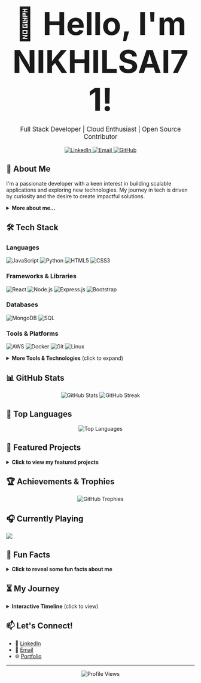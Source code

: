 <div align="center">
  <h1>
    <span style="font-size:3em;">👋 Hello, I'm NIKHILSAI71!</span>
  </h1>
  
  <p style="font-size: 1.2em;">
    Full Stack Developer | Cloud Enthusiast | Open Source Contributor
  </p>

  <p>
    <a href="https://www.linkedin.com/in/nikhil-sai-556866245/">
      <img src="https://img.shields.io/badge/LinkedIn-0077B5?style=for-the-badge&logo=linkedin&logoColor=white" alt="LinkedIn"/>
    </a>
    <a href="mailto:nikhilsai.711@gmail.com">
      <img src="https://img.shields.io/badge/Gmail-D14836?style=for-the-badge&logo=gmail&logoColor=white" alt="Email"/>
    </a>
    <a href="https://github.com/NIKHILSAI71">
      <img src="https://img.shields.io/badge/GitHub-100000?style=for-the-badge&logo=github&logoColor=white" alt="GitHub"/>
    </a>
  </p>
</div>

## 🚀 About Me

I'm a passionate developer with a keen interest in building scalable applications and exploring new technologies. My journey in tech is driven by curiosity and the desire to create impactful solutions.

<details>
  <summary><b>More about me...</b></summary>
  
  - I began my coding journey at a young age and have been continuously inspired by the power of technology.
  - I thrive on tackling challenging problems with creative solutions.
  - Contributing to open source and collaborating with diverse teams fuels my passion.
</details>

## 🛠️ Tech Stack

### Languages
![JavaScript](https://img.shields.io/badge/JavaScript-F7DF1E?style=for-the-badge&logo=javascript&logoColor=black)
![Python](https://img.shields.io/badge/Python-3776AB?style=for-the-badge&logo=python&logoColor=white)
![HTML5](https://img.shields.io/badge/HTML5-E34F26?style=for-the-badge&logo=html5&logoColor=white)
![CSS3](https://img.shields.io/badge/CSS3-1572B6?style=for-the-badge&logo=css3&logoColor=white)

### Frameworks & Libraries
![React](https://img.shields.io/badge/React-20232A?style=for-the-badge&logo=react&logoColor=61DAFB)
![Node.js](https://img.shields.io/badge/Node.js-43853D?style=for-the-badge&logo=node.js&logoColor=white)
![Express.js](https://img.shields.io/badge/Express.js-404D59?style=for-the-badge)
![Bootstrap](https://img.shields.io/badge/Bootstrap-563D7C?style=for-the-badge&logo=bootstrap&logoColor=white)

### Databases
![MongoDB](https://img.shields.io/badge/MongoDB-4EA94B?style=for-the-badge&logo=mongodb&logoColor=white)
![SQL](https://img.shields.io/badge/SQL-4479A1?style=for-the-badge&logo=mysql&logoColor=white)

### Tools & Platforms
![AWS](https://img.shields.io/badge/AWS-232F3E?style=for-the-badge&logo=amazon-aws&logoColor=white)
![Docker](https://img.shields.io/badge/Docker-2496ED?style=for-the-badge&logo=docker&logoColor=white)
![Git](https://img.shields.io/badge/Git-F05032?style=for-the-badge&logo=git&logoColor=white)
![Linux](https://img.shields.io/badge/Linux-FCC624?style=for-the-badge&logo=linux&logoColor=black)

<details>
  <summary><strong>More Tools & Technologies</strong> (click to expand)</summary>
  
  - **TypeScript**
  - **Redis**
  - **GraphQL**
  - **Webpack**
  - **Babel**
</details>

## 📊 GitHub Stats

<div align="center">
  <img src="https://github-readme-stats.vercel.app/api?username=NIKHILSAI71&show_icons=true&theme=radical" alt="GitHub Stats" />
  <img src="https://github-readme-streak-stats.herokuapp.com/?user=NIKHILSAI71&theme=radical" alt="GitHub Streak" />
</div>

## 🎯 Top Languages

<div align="center">
  <img src="https://github-readme-stats.vercel.app/api/top-langs/?username=NIKHILSAI71&layout=compact&theme=radical" alt="Top Languages" />
</div>

## 🌟 Featured Projects

<details>
  <summary><b>Click to view my featured projects</b></summary>

  ### Project 1: [Awesome Project](https://github.com/NIKHILSAI71/awesome-project)
  - A brief description of the project.
  - Designed with scalability and performance in mind.
  - Tech stack: React, Node.js, MongoDB.

  ### Project 2: [Innovative App](https://github.com/NIKHILSAI71/innovative-app)
  - A brief description of what the app does.
  - Built using modern JavaScript techniques and cloud services.
  - Tech stack: Express, AWS, Docker.
</details>

## 🏆 Achievements & Trophies

<div align="center">
  <img src="https://github-profile-trophy.vercel.app/?username=NIKHILSAI71&theme=onedark" alt="GitHub Trophies" />
</div>

## 🎧 Currently Playing

<!-- Spotify widget (configure your own widget if needed) -->
[![](https://novatorem-api.vercel.app/api/now-playing?user=NIKHILSAI71)](https://open.spotify.com/user/NIKHILSAI71)

## 🎲 Fun Facts

<details>
  <summary><b>Click to reveal some fun facts about me</b></summary>
  
  - I've contributed to over 50 open source projects!
  - I have a collection of vintage tech gadgets and memorabilia.
  - When I'm not coding, you can find me exploring nature or diving into sci-fi novels.
</details>

## ⏳ My Journey

<details>
  <summary><b>Interactive Timeline</b> (click to view)</summary>
  
  - **2015:** Discovered my passion for coding.
  - **2017:** Built my first web application.
  - **2019:** Started contributing to open source projects.
  - **2021:** Expanded my skills to cloud computing and DevOps.
  - **2023:** Diving deeper into advanced JavaScript frameworks and innovative tech solutions.
</details>

## 📫 Let's Connect!

- 💼 [LinkedIn](https://www.linkedin.com/in/nikhil-sai-556866245/)
- 📧 [Email](mailto:nikhilsai.711@gmail.com)
- 🌐 [Portfolio](your-portfolio-link)

---

<div align="center">
  <img src="https://komarev.com/ghpvc/?username=NIKHILSAI71&color=blueviolet" alt="Profile Views" />
</div>
